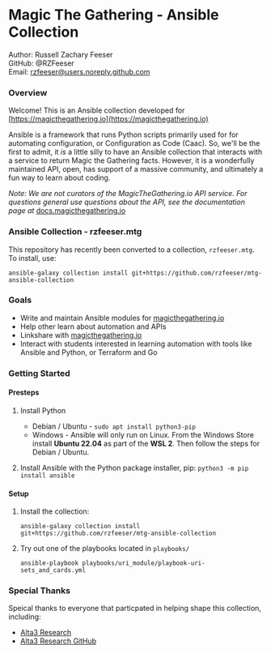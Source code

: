 # Magic The Gathering - Ansible Collection

Author: Russell Zachary Feeser  
GitHub: @RZFeeser  
Email: rzfeeser@users.noreply.github.com  

### Overview

Welcome! This is an Ansible collection developed for [https://magicthegathering.io](https://magicthegathering.io)

Ansible is a framework that runs Python scripts primarily used for for automating configuration, or Configuration as Code (Caac). So, we'll be the first to admit, it *is* a little silly to have an Ansible collection that interacts with a service to return Magic the Gathering facts. However, it is a wonderfully maintained API, open, has support of a massive community, and ultimately a fun way to learn about coding.

*Note: We are not curators of the MagicTheGathering.io API service. For questions general use questions about the API, see the documentation page at* [docs.magicthegathering.io](https://docs.magicthegathering.io)


### Ansible Collection - rzfeeser.mtg

This repository has recently been converted to a collection, `rzfeeser.mtg`. To install, use:

    ansible-galaxy collection install git+https://github.com/rzfeeser/mtg-ansible-collection


### Goals

  - Write and maintain Ansible modules for [magicthegathering.io](https://docs.magicthegathering.io)
  - Help other learn about automation and APIs
  - Linkshare with [magicthegathering.io](https://docs.magicthegathering.io)
  - Interact with students interested in learning automation with tools like Ansible and Python, or Terraform and Go


### Getting Started

#### Presteps

1. Install Python
    - Debian / Ubuntu - `sudo apt install python3-pip`
    - Windows - Ansible will only run on Linux. From the Windows Store install **Ubuntu 22.04** as part of the **WSL 2**. Then follow the steps for Debian / Ubuntu.

2. Install Ansible with the Python package installer, pip: `python3 -m pip install ansible`

#### Setup

1. Install the collection:

    `ansible-galaxy collection install git+https://github.com/rzfeeser/mtg-ansible-collection`
    
2. Try out one of the playbooks located in `playbooks/`

    `ansible-playbook playbooks/uri_module/playbook-uri-sets_and_cards.yml`


### Special Thanks

Speical thanks to everyone that particpated in helping shape this collection, including:

  - [Alta3 Research](https://alta3.com/)  
  - [Alta3 Research GitHub](https://github.com/alta3/)  
